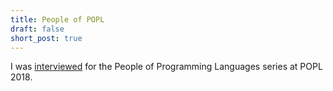 ```yaml
---
title: People of POPL
draft: false
short_post: true
---
```


I was [interviewed][i] for the People of Programming Languages series at POPL 2018.

[i]: http://www.cs.cmu.edu/~popl-interviews/bornholt.html
